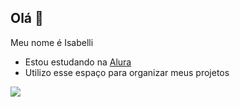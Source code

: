 ## Olá 👋

Meu nome é Isabelli

- Estou estudando na [Alura](https://www.alura.com.br)
- Utilizo esse espaço para organizar meus projetos
 
![](https://media.tenor.com/xqk0tHmh3EYAAAAM/hori.gif)

